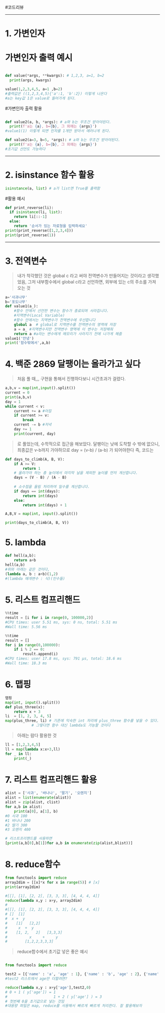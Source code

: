 #코드리뷰


---

<h1>1. 가변인자 </h1>

# 가변인자 출력 예시

```python

def value(*args, **kwargs): # 1,2,3, a=1, b=2
  print(args, kwargs)

value(1,2,3,4,5, a=1 ,b=2)
#출력값은 ((1,2,3,4,5){'a':1, 'b':2}) 이렇게 나온다
#a는 key값 1은 value로 들어가게 된다.
```

#가변인자 출력 활용
```python

def value2(a, b, *args): # a와 b는 무조건 받아야된다.
  print(f'a는 {a}, b={b}, 그 외에는 {args}')
#value1(1) 이렇게 되면 인자를 1개만 받아서 에러나게 된다.
```

```python
def value2(a=3, b=5, *args): # a와 b는 무조건 받아야된다.
  print(f'a는 {a}, b={b}, 그 외에는 {args}')
#초기값 선언도 가능하다
```

---

<h1>2. isinstance 함수 활용</h1>

```python
isinstance(a, list) # a가 list면 True를 출력함
```

#활용 예시

```python
def print_reverse(li):
  if isinstance(li, list):
    return li[::-1]
  else:
    return '순서가 있는 자료형을 입력하세요'
print(print_reverse([1,2,3,4]))
print(print_reverse(1))
```

---

<h1>3. 전역변수</h1>

> 내가 착각했던 것은 global c 라고 써야 전역변수가 만들어지는 것이라고 생각했었음,
> 그저 내부함수에서 global c라고 선언하면, 외부에 있는 c의 주소를 가져오는 것

```python
a='사과나무'
b='포도나무'
def value1(a_):
	#함수 안에서 선언한 변수는 함수가 종료되며 사라집니다.
	#지역변수(Local Variable)
	#함수 안에서는 지역변수가 전역변수에 우선합니다
	global a  # global로 지역변수를 전역변수의 영역에 저장
	a = a_ #지역변수지만 전역변수 영역에 이 변수는 저장해줘
	return a #a라는 변수에게 메모리가 사라지기 전에 나가게 해줌
value1('안녕')
print('함수밖에서',a,b)
```

<h1>4. 백준 2869 달팽이는 올라가고 싶다</h1>

>처음 풀 때,,, 구현을 통해서 진행하다보니 시간초과가 걸렸다.

```python
a,b,v = map(int,input().split())
current = 0
print(a,b,v)
day = 1
while current < v:
    current += a #아침
    if current >= v:
        break
    current -= b #저녁
    day += 1
    print(current, day)
```

>로 풀었는데, 수학적으로 접근을 해보았다.
>달팽이는 낮에 도착할 수 밖에 없으니, 최종값은 v-b까지 가야하므로
 > day = (v-b) / (a-b) 가 되어야한다
 > 즉, 코드는

```python
def days_to_climb(A, B, V):
    if A >= V:
        return 1
    # 올라가야 하는 총 높이에서 마지막 날을 제외한 높이를 먼저 계산합니다.
    days = (V - B) / (A - B)
    
    # 소수점을 올림 처리하여 일수를 계산합니다.
    if days == int(days):
        return int(days)
    else:
        return int(days) + 1

A,B,V = map(int, input().split())

print(days_to_climb(A, B, V))
```
<h1>5. lambda </h1>

```python
def hell(a,b):
	return a+b
hell(a,b)
#위와 아래는 같은 것이다,
(lambda a, b : a+b)(1,2)
#(lambda 매개변수 : 식)(인수들)
```

<h1>5. 리스트 컴프리핸드</h1>

```python
%%time
result = [i for i in range(0, 100000,2)]
#CPU times: user 5.51 ms, sys: 0 ns, total: 5.51 ms
#Wall time: 5.56 ms
```

```python
%%time
result = []
for i in range(0,100000):
    if i % 2 == 0:
        result.append(i)
#CPU times: user 17.8 ms, sys: 791 µs, total: 18.6 ms
#Wall time: 18.3 ms
```

<h1>6. 맵핑</h1>

```python
맵핑
map(int, input().split())
def plus_three(x):
	return x + 3
li  = [1, 2, 3, 4, 5]
map(plus_three, li) # 기존에 익숙한 int 자리에 plus_three 함수를 넣을 수 있다.
		    # 그렇다면 함수 대신 lambda도 가능할 것이다
```
>아래는 람다 활용한 것

```python
ll = [1,2,3,4,5]
ll = map(lambda x:x+3,ll)
for _ in ll:
    print(_)
```

<h1>7. 리스트 컴프리핸드 활용</h1>

```python
alist = ['사과', '바나나', '딸기', '오렌지']
alist = list(enumerate(alist))
alist = zip(alist, clist)
for a,b in alist:
    print(a[0], a[1], b)
#0 사과 100
#1 바나나 200
#2 딸기 300
#3 오렌지 400
```

```python
# 리스트프리핸드를 사용하면
[print(a,b[0],b[1])for a,b in enumerate(zip(alist,blist))]
```

<h1>8. reduce함수</h1>

```python
from functools import reduce
array2dim = [[x]*x for x in range(5)] # [x]
print(array2dim)

#[[], [1], [2, 2], [3, 3, 3], [4, 4, 4, 4]]
reduce(lambda x,y : x+y, array2dim)
#
#[[], [1], [2, 2], [3, 3, 3], [4, 4, 4, 4]]
# []  [1]
#  x +  y
#    [1]   [2,2]
#     x  +  y
#    [1, 2,   2]   [3,3,3]
#          x     +     y
#        [1,2,2,3,3,3]
```

> reduce함수에서 초기값 넣은 좋은 예시
```python

from functools import reduce

test2 = [{'name' : 'a', 'age' : 1}, {'name' : 'b', 'age' : 2}, {'name' : 'c', 'age' : 3}]
#test2 리스트에서 age만 더할려면?

reduce(lambda x,y : x+y['age'],test2,0)
# 0 + 1 ( y['age']) = 1
#                     1 + 2 ( y['age'] ) = 3
# 첫번째 0을 초기값으로 넣는 것임
#대용량 파일은 map, reduce를 사용해서 빠르게 빠르게 처리한다. 잘 활용해보자

```
